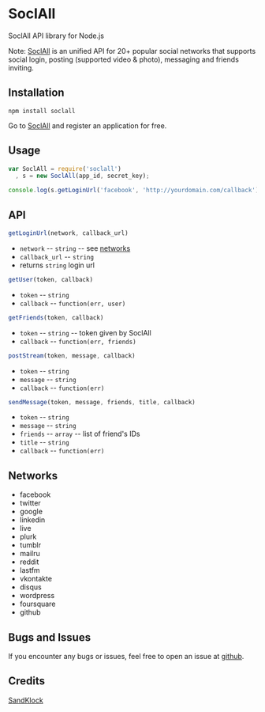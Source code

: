 # SoclAll

SoclAll API library for Node.js

Note: [SoclAll](http://www.soclall.com) is an unified API for 20+ popular social networks that supports social login, posting (supported video & photo), messaging and friends inviting.

## Installation

```
npm install soclall
```
Go to [SoclAll](http://www.soclall.com) and register an application for free.

## Usage

~~~ javascript
var SoclAll = require('soclall')
  , s = new SoclAll(app_id, secret_key);

console.log(s.getLoginUrl('facebook', 'http://yourdomain.com/callback'));
~~~

## API

~~~ javascript
getLoginUrl(network, callback_url)
~~~

  * `network` -- `string` -- see [networks](#networks)
  * `callback_url` -- `string`
  * returns `string` login url
  
~~~ javascript
getUser(token, callback)
~~~

  * `token` -- `string`
  * `callback` -- `function(err, user)`

~~~ javascript
getFriends(token, callback)
~~~

  * `token` -- `string` -- token given by SoclAll
  * `callback` -- `function(err, friends)`

~~~ javascript
postStream(token, message, callback)
~~~

  * `token` -- `string`
  * `message` -- `string`
  * `callback` -- `function(err)`
  
~~~ javascript
sendMessage(token, message, friends, title, callback)
~~~

  * `token` -- `string`
  * `message` -- `string`
  * `friends` -- `array` -- list of friend's IDs
  * `title` -- `string`
  * `callback` -- `function(err)`

## Networks

* facebook
* twitter
* google
* linkedin
* live
* plurk
* tumblr
* mailru
* reddit
* lastfm
* vkontakte
* disqus
* wordpress
* foursquare
* github

## Bugs and Issues

If you encounter any bugs or issues, feel free to open an issue at [github](https://github.com/sandklock/soclall-api-npm/issues).

## Credits

[SandKlock](http://www.sandklock.com)
